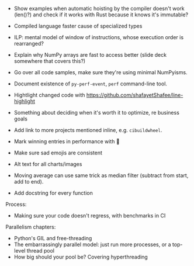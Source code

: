 * Show examples when automatic hoisting by the compiler doesn't work (len()?) and check if it works with Rust because it knows it's immutable?
* Compiled language faster cause of specialized types
* ILP: mental model of window of instructions, whose execution order is rearranged?

* Explain why NumPy arrays are fast to access better (slide deck somewhere that covers this?)
* Go over all code samples, make sure they're using minimal NumPyisms.
* Document existence of `py-perf-event`, `perf` command-line tool.
* Hightlight changed code with https://github.com/shafayetShafee/line-highlight
* Something about deciding when it's worth it to optimize, re business goals
* Add link to more projects mentioned inline, e.g. `cibuildwheel`.
* Mark winning entries in performance with 🥇
* Make sure sad emojis are consistent
* Alt text for all charts/images
* Moving average can use same trick as median filter (subtract from start, add to end).
* Add docstring for every function


Process:

* Making sure your code doesn't regress, with benchmarks in CI

Parallelism chapters:

* Python's GIL and free-threading
* The embarrassingly parallel model: just run more processes, or a top-level thread pool
* How big should your pool be? Covering hyperthreading
